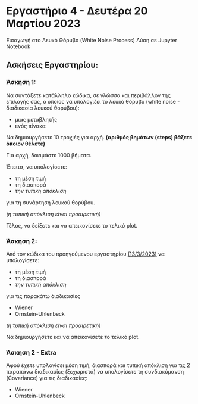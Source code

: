 # Εργαστήριο 4 - Δευτέρα 20 Μαρτίου 2023

Εισαγωγή στο Λευκό Θόρυβο (White Noise Process)
Λύση σε Jupyter Notebook

## Ασκήσεις Εργαστηρίου:

### Άσκηση 1:

Να συντάξετε κατάλληλο κώδικα, σε γλώσσα και περιβάλλον της επιλογής σας, ο οποίος να υπολογίζει το λευκό θόρυβο (white noise - διαδικασία λευκού θορύβου):

- μιας μεταβλητής
- ενός πίνακα

Να δημιουργήσετε 10 τροχιές για αρχή. **(αριθμός βημάτων (steps) βάζετε όποιον θέλετε)**

Για αρχή, δοκιμάστε 1000 βήματα.

Έπειτα, να υπολογίσετε:

 - τη μέση τιμή
 - τη διασπορά
 - *την τυπική απόκλιση*

για τη συνάρτηση λευκού θορύβου.

*(η τυπική απόκλιση είναι προαιρετική)*

Τέλος, να δείξετε και να απεικονίσετε το τελικό plot.

### Άσκηση 2:

Από τον κώδικα του προηγούμενου εργαστηρίου [(13/3/2023)](https://github.com/p19pago/stochastic-data-analysis-2023/tree/main/Labs/Lab3) να υπολογίσετε:

- τη μέση τιμή
- τη διασπορά
- *την τυπική απόκλιση*

για τις παρακάτω διαδικασίες

- Wiener
- Ornstein-Uhlenbeck

*(η τυπική απόκλιση είναι προαιρετική)*

Να δημιουργήσετε και να απεικονίσετε το τελικό plot.


### Άσκηση 2 - Extra

Αφού έχετε υπολογίσει μέση τιμή, διασπορά και τυπική απόκλιση για τις 2 παραπάνω διαδικασίες (ξεχωριστά) να υπολογίσετε τη συνδιακύμανση (Covariance) για τις διαδικασίες:

- Wiener
- Ornstein-Uhlenbeck
